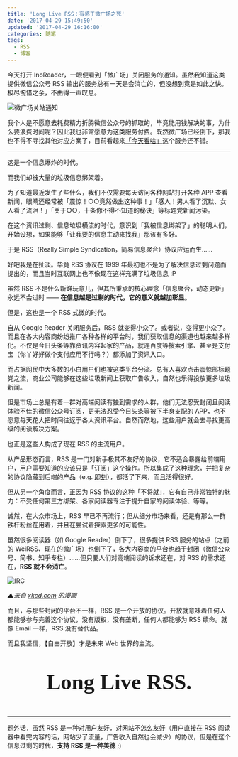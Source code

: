 ```yaml
---
title: 'Long Live RSS：有感于微广场之死'
date: '2017-04-29 15:49:50'
updated: '2017-04-29 16:16:00'
categories: 随笔
tags:
  - RSS
  - 博客
---
```


今天打开 InoReader，一眼便看到「微广场」关闭服务的通知。虽然我知道这类提供微信公众号 RSS 输出的服务总有一天是会消亡的，但没想到竟是如此之快。极尽惋惜之余，不由得一声叹息。

![微广场关站通知](https://img.prin.studio/images/2017/04/29/iwgc_closed.png)

我个人是不愿意去耗费精力折腾微信公众号的抓取的，毕竟能用钱解决的事，为什么要浪费时间呢？因此我也非常愿意为这类服务付费。既然微广场已经倒下，那我也不得不寻找其他对应方案了，目前看起来[「今天看啥」](http://www.jintiankansha.me/)这个服务还不错。

---------

这是一个信息爆炸的时代。

而我们却被大量的垃圾信息绑架着。

<!--more-->

为了知道最近发生了些什么，我们不仅需要每天访问各种网站打开各种 APP 查看新闻，眼睛还经常被「震惊！○○竟然做出这种事！」「感人！男人看了沉默、女人看了流泪！」「关于○○，十条你不得不知道的秘诀」等标题党新闻污染。

在这个资讯过剩、信息垃圾横流的时代，意识到「我被信息绑架了」的聪明人们，开始设想，如果能够「让我要的信息主动来找我」那该有多好。

于是 RSS（Really Simple Syndication，简易信息聚合）协议应运而生……

好吧我是在扯淡。毕竟 RSS 协议在 1999 年最初也不是为了解决信息过剩问题而提出的，而且当时互联网上也不像现在这样充满了垃圾信息 :P

虽然 RSS 不是什么新鲜玩意儿，但其所秉承的核心理念「信息聚合，动态更新」永远不会过时 —— **在信息越是过剩的时代，它的意义就越加彰显**。

但是，这也是一个 RSS 式微的时代。

自从 Google Reader 关闭服务后，RSS 就变得小众了。或者说，变得更小众了。而且在各大内容商纷纷推广各种各样的平台时，我们获取信息的渠道也越来越多样化。不仅是今日头条等靠资讯内容起家的产品，就连百度等搜索引擎、甚至是支付宝（你丫好好做个支付应用不行吗？）都添加了资讯入口。

而占据网民中大多数的小白用户们也被这类平台分流。总有人喜欢点击震惊部标题党之流，商业公司能够在这些垃圾新闻上获取广告收入，自然也乐得投放更多垃圾新闻。

但是市场上总是有着一群对高端阅读有独到需求的人群，他们无法忍受封闭且阅读体验不佳的微信公众号订阅，更无法忍受今日头条等被下半身支配的 APP，也不愿意每天花大把时间往返于各大资讯平台。自然而然地，这些用户就会去寻找更高级的阅读解决方案。

也正是这些人构成了现在 RSS 的主流用户。

从产品形态而言，RSS 是一门对新手极其不友好的协议，它不适合暴露给前端用户，用户需要知道的应该只是「订阅」这个操作。所以集成了这种理念，并把复杂的协议隐藏到后端的产品（e.g. [即刻](https://www.ruguoapp.com/)），都活了下来，而且活得很好。

但从另一个角度而言，正因为 RSS 协议的这种「不将就」，它有自己非常独特的魅力：不受任何第三方绑架、各家阅读器专注于提升自家的阅读体验、等等。

诚然，在大众市场上，RSS 早已不再流行；但从细分市场来看，还是有那么一群铁杆粉丝在用着，并且在尝试着探索更多的可能性。

虽然很多阅读器（如 Google Reader）倒下了，很多提供 RSS 服务的站点（之前的 WeiRSS、现在的微广场）也倒下了，各大内容商的平台也趋于封闭（微信公众号、简书、知乎专栏）……但只要人们对高端阅读的诉求还在，对 RSS 的需求还在，**RSS 就不会消亡**。

![IRC](https://img.prin.studio/images/2017/04/29/team_chat.png)

*▲来自 [xkcd.com](https://xkcd.com/1782/) 的漫画*

而且，与那些封闭的平台不一样，RSS 是一个开放的协议。开放就意味着任何人都能够参与完善这个协议，没有版权，没有垄断，任何人都能够为 RSS 续命。就像 Email 一样，RSS 没有替代品。

而且我坚信，【自由开放】才是未来 Web 世界的主流。

<p style="
    font-size: 3.5em;
    font-weight: bold;
    text-align: center;
    font-family: 'Alegreya SC', 'PT Serif', Georgia,  serif;
">Long Live RSS.</p>

------

题外话，虽然 RSS 是一种对用户友好，对网站不怎么友好（用户直接在 RSS 阅读器中看完内容的话，网站少了流量，广告收入自然也会减少）的协议，但是在这个信息过剩的时代，**支持 RSS 是一种美德** ;)




